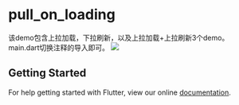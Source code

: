 # pull_on_loading

该demo包含上拉加载，下拉刷新，以及上拉加载+上拉刷新3个demo。
main.dart切换注释的导入即可。
![](https://user-gold-cdn.xitu.io/2018/9/7/165b349093bab60b?w=362&h=642&f=gif&s=4669741)

## Getting Started

For help getting started with Flutter, view our online
[documentation](https://flutter.io/).
